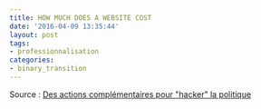 ```yaml
---
title: HOW MUCH DOES A WEBSITE COST
date: '2016-04-09 13:35:44'
layout: post
tags:
- professionnalisation
categories:
- binary_transition
---
```



Source : [Des actions complémentaires pour "hacker" la politique][huffingtonpost.fr]


[huffingtonpost.fr]: http://www.challenges.fr/challenges-soir/20160524.CHA9603/comment-les-civic-tech-veulent-reinventer-la-democratie-en-france.html



